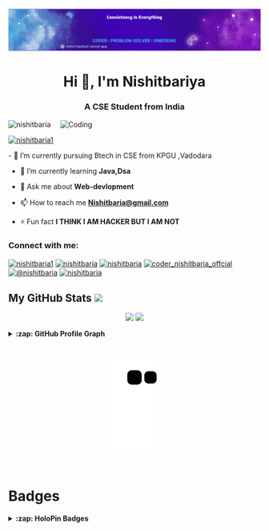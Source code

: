 ![MasterHead](https://github.com/Nishitbaria/Nishitbaria/blob/main/Nsb.gif)
<h1 align="center">Hi 👋, I'm Nishitbariya</h1>
<h3 align="center">A CSE Student from India</h3>
<img align="right" alt="Coding" width="400" src="https://i.pinimg.com/originals/97/33/c9/9733c9dc8b89bf38b692282f2df9ce6a.gif">

<p align="left"> <img src="https://komarev.com/ghpvc/?username=nishitbaria&label=Profile%20views&color=0e75b6&style=flat" alt="nishitbaria" /> </p>

<p align="left"> <a href="https://twitter.com/nishitbaria1" target="blank"><img src="https://img.shields.io/twitter/follow/nishitbaria1?logo=twitter&style=for-the-badge" alt="nishitbaria1" /></a> </p>
- 🔭 I’m currently pursuing Btech in CSE from KPGU ,Vadodara

- 🌱 I’m currently learning **Java,Dsa**

- 💬 Ask me about **Web-devlopment**

- 📫 How to reach me **Nishitbaria@gmail.com**

- ⚡ Fun fact **I THINK I AM HACKER BUT I AM NOT**

<h3 align="left">Connect with me:</h3>
<p align="left">
<a href="https://twitter.com/nishitbaria1" target="blank"><img align="center" src="https://raw.githubusercontent.com/rahuldkjain/github-profile-readme-generator/master/src/images/icons/Social/twitter.svg" alt="nishitbaria1" height="30" width="40" /></a>
<a href="https://www.linkedin.com/in/nishit-bariya-309762236" target="blank"><img align="center" src="https://raw.githubusercontent.com/rahuldkjain/github-profile-readme-generator/master/src/images/icons/Social/linked-in-alt.svg" alt="nishitbaria" height="30" width="40" /></a>
<a href="https://www.facebook.com/profile.php?id=100069237735224" target="blank"><img align="center" src="https://raw.githubusercontent.com/rahuldkjain/github-profile-readme-generator/master/src/images/icons/Social/facebook.svg" alt="nishitbaria" height="30" width="40" /></a>
<a href="https://www.instagram.com/dr_nishitbaria_offcial_/" target="blank"><img align="center" src="https://raw.githubusercontent.com/rahuldkjain/github-profile-readme-generator/master/src/images/icons/Social/instagram.svg" alt="coder_nishitbaria_offcial" height="30" width="40" /></a>
<a href="https://www.hackerrank.com/@nishitbaria" target="blank"><img align="center" src="https://raw.githubusercontent.com/rahuldkjain/github-profile-readme-generator/master/src/images/icons/Social/hackerrank.svg" alt="@nishitbaria" height="30" width="40" /></a>
<a href="https://discord.gg/nishitbaria" target="blank"><img align="center" src="https://raw.githubusercontent.com/rahuldkjain/github-profile-readme-generator/master/src/images/icons/Social/discord.svg" alt="nishitbaria" height="30" width="40" /></a>
</p>

 ##  My GitHub Stats <img src = "https://i.pinimg.com/originals/65/c4/f4/65c4f452571be1261e9c623f7da488ac.gif" width = 35px> 

<p align="center">
	
  <img width="48%" src="https://github-readme-stats.vercel.app/api?username=Nishitbaria&show_icons=true&theme=tokyonight" />
  <img width="48%" src="https://github-readme-streak-stats.herokuapp.com/?user=Nishitbaria&theme=tokyonight"/>
	<details>
  <summary><b>:zap: GitHub Profile Graph</b></summary>
	<img src="https://activity-graph.herokuapp.com/graph?username=Nishitbaria&bg_color=0f2d3d&color=1cadfb&line=1cadfb&point=1cadfb&area=true&hide_border=true">
</details>
</p>

<div align="center">
  <br>
  <img alt="snake eating my contribution" src="https://github.com/Nishitbaria/Nishitbaria/blob/output/github-contribution-grid-snake.svg">
  <br>      <br>     <br>      </div>
   
# **Badges**
<details>
  <summary><b>:zap: HoloPin Badges </b></summary>
	
[![@nishitbaria's Holopin board](https://holopin.me/nishitbaria)](https://holopin.io/@nishitbaria)  
	
	
</details>
	
	
	
